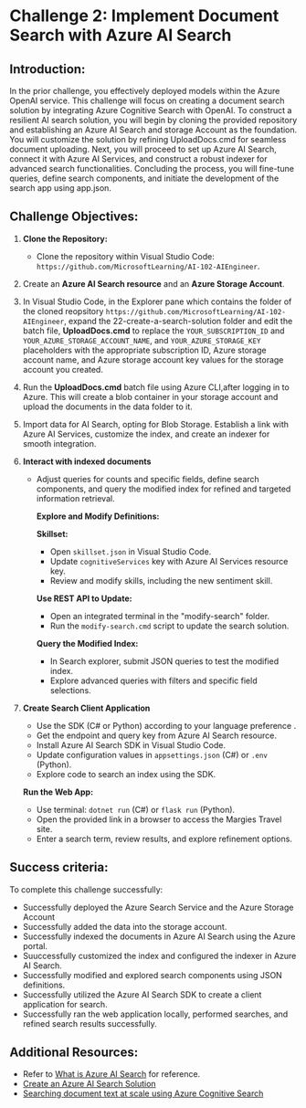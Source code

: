 # Challenge 2: Implement Document Search with Azure AI Search

## Introduction:
In the prior challenge, you effectively deployed models within the Azure OpenAI service. This challenge will focus on creating a document search solution by integrating Azure Cognitive Search with OpenAI. To construct a resilient AI search solution, you will begin by cloning the provided repository and establishing an Azure AI Search and storage Account as the foundation. You will customize the solution by refining UploadDocs.cmd for seamless document uploading. Next, you will proceed to set up Azure AI Search, connect it with Azure AI Services, and construct a robust indexer for advanced search functionalities. Concluding the process, you will fine-tune queries, define search components, and initiate the development of the search app using app.json.

## Challenge Objectives:

1. **Clone the Repository:**
   - Clone the repository within Visual Studio Code: `https://github.com/MicrosoftLearning/AI-102-AIEngineer`.

2. Create an **Azure AI Search resource** and an **Azure Storage Account**.

3. In Visual Studio Code, in the Explorer pane which contains the folder of the cloned reopsitory `https://github.com/MicrosoftLearning/AI-102-AIEngineer`, expand the 22-create-a-search-solution folder and edit the batch file, **UploadDocs.cmd** to replace the `YOUR_SUBSCRIPTION_ID` and `YOUR_AZURE_STORAGE_ACCOUNT_NAME`, and `YOUR_AZURE_STORAGE_KEY` placeholders with the appropriate subscription ID, Azure storage account name, and Azure storage account key values for the storage account you created.

4. Run the **UploadDocs.cmd** batch file using Azure CLI,after logging in to Azure. This will create a blob container in your storage account and upload the documents in the data folder to it.

1. Import data for AI Search, opting for Blob Storage. Establish a link with Azure AI Services, customize the index, and create an indexer for smooth integration.
   
1. **Interact with indexed documents**
   
   - Adjust queries for counts and specific fields, define search components, and query the modified index for refined and targeted information retrieval.

     **Explore and Modify Definitions:**
      
       **Skillset:**
      - Open `skillset.json` in Visual Studio Code.
      - Update `cognitiveServices` key with Azure AI Services resource key.
      - Review and modify skills, including the new sentiment skill.
       
      **Use REST API to Update:**
      - Open an integrated terminal in the "modify-search" folder.
      - Run the `modify-search.cmd` script to update the search solution.
      
      **Query the Modified Index:**
      - In Search explorer, submit JSON queries to test the modified index.
      - Explore advanced queries with filters and specific field selections.


1. **Create Search Client Application** 

   - Use the SDK (C# or Python) according to your language preference .
   - Get the endpoint and query key from Azure AI Search resource.
   - Install Azure AI Search SDK in Visual Studio Code.
   - Update configuration values in `appsettings.json` (C#) or `.env` (Python).
   - Explore code to search an index using the SDK.
     
   **Run the Web App:**
   - Use terminal: `dotnet run` (C#) or `flask run` (Python).
   - Open the provided link in a browser to access the Margies Travel site.
   - Enter a search term, review results, and explore refinement options.


## Success criteria:
To complete this challenge successfully:

- Successfully deployed the Azure Search Service and the Azure Storage Account
- Successfully added the data into the storage account.
- Successfully indexed the documents in Azure AI Search using the Azure portal.
- Suuccessfully customized the index and configured the indexer in Azure AI Search.
- Successfully modified and explored search components using JSON definitions.
- Successfully utilized the Azure AI Search SDK to create a client application for search.
- Successfully ran the web application locally, performed searches, and refined search results successfully.

  

## Additional Resources:

- Refer to [What is Azure AI Search](https://learn.microsoft.com/en-us/azure/search/search-what-is-azure-search) for reference.
- [Create an Azure AI Search Solution](https://github.com/MicrosoftLearning/AI-102-AIEngineer/blob/master/Instructions/22-azure-search.md)
- [Searching document text at scale using Azure Cognitive Search](https://benalexkeen.com/searching-document-text-at-scale-using-azure-cognitive-search/)
